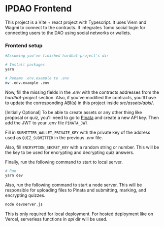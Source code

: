 # IPDAO Frontend

This project is a Vite + react project with Typescript. It uses Viem and Wagmi to connect to the contracts. It integrates Tomo social login for connecting users to the DAO using social networks or wallets.

### Frontend setup
```bash
#Assuming you've finished hardhat-project's dir

# Install packages
yarn

# Rename .env.example to .env
mv .env.example .env
```

Now, fill the missing fields in the *.env* with the contracts addresses from the *hardhat-project* section. Also, if you've modified the contracts, you'll have to update the corresponding ABI(s) in this project inside *src/assets/abis/*.

[Initially Optional] To be able to create assets or any other thing like proposal or quiz, you'll need to go to [Pinata](https://pinata.cloud/) and create a new API key. Then add the JWT to your .env file `PINATA_JWT`.

Fill in `SUBMITTER_WALLET_PRIVATE_KEY` with the private key of the address used as `QUIZ_SUBMITTER` in the previous *.env* file.

Also, fill `ENCRYPTION_SECRET_KEY` with a random string or number. This will be the key to be used for encrypting and decrypting quiz answers.

Finally, run the following command to start to local server.
```bash
# Run
yarn dev
```

Also, run the following command to start a node server. This will be responsible for uploading files to Pinata and submitting, marking, and encrypting quizzes.
```bash
node devserver.js
```

This is only required for local deployment. For hosted deployment like on Vercel, serverless functions in *api* dir will be used.